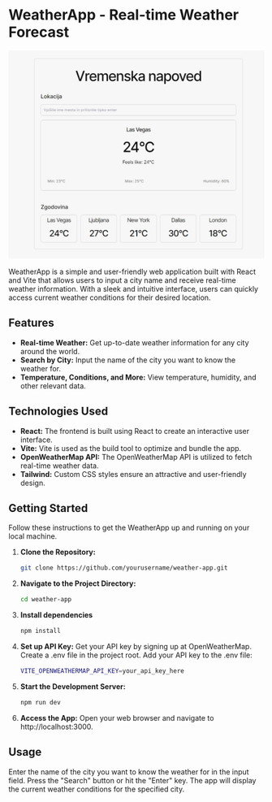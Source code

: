 # WeatherApp - Real-time Weather Forecast

![WeatherApp Screenshot](public/assets/weatherapp_screenshot.jpg)

WeatherApp is a simple and user-friendly web application built with React and Vite that allows users to input a city name and receive real-time weather information. With a sleek and intuitive interface, users can quickly access current weather conditions for their desired location.

## Features

- **Real-time Weather:** Get up-to-date weather information for any city around the world.
- **Search by City:** Input the name of the city you want to know the weather for.
- **Temperature, Conditions, and More:** View temperature, humidity, and other relevant data.

## Technologies Used

- **React:** The frontend is built using React to create an interactive user interface.
- **Vite:** Vite is used as the build tool to optimize and bundle the app.
- **OpenWeatherMap API:** The OpenWeatherMap API is utilized to fetch real-time weather data.
- **Tailwind:** Custom CSS styles ensure an attractive and user-friendly design.

## Getting Started

Follow these instructions to get the WeatherApp up and running on your local machine.

1. **Clone the Repository:**

   ```bash
   git clone https://github.com/yourusername/weather-app.git

   ```

2. **Navigate to the Project Directory:**

   ```bash
   cd weather-app

   ```

3. **Install dependencies**

   ```bash
   npm install

   ```

4. **Set up API Key:**
   Get your API key by signing up at OpenWeatherMap.
   Create a .env file in the project root.
   Add your API key to the .env file:

   ```bash
   VITE_OPENWEATHERMAP_API_KEY=your_api_key_here

   ```

5. **Start the Development Server:**

   ```bash
   npm run dev

   ```

6. **Access the App:**
   Open your web browser and navigate to http://localhost:3000.

## Usage

Enter the name of the city you want to know the weather for in the input field.
Press the "Search" button or hit the "Enter" key.
The app will display the current weather conditions for the specified city.
